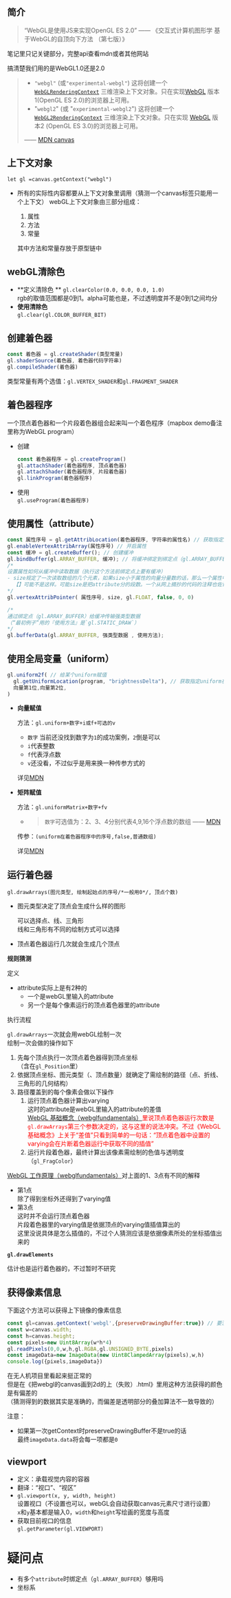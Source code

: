## 简介

> “WebGL是使用JS来实现OpenGL ES 2.0” —— 《交互式计算机图形学  基于WebGL的自顶向下方法 （第七版）》

笔记里只记关键部分，完整api查看mdn或者其他网站

搞清楚我们用的是WebGL1.0还是2.0

> - `"webgl"` (或`"experimental-webgl"`) 这将创建一个 [`WebGLRenderingContext`](https://developer.mozilla.org/zh-CN/docs/Web/API/WebGLRenderingContext) 三维渲染上下文对象。只在实现[WebGL](https://developer.mozilla.org/en-US/docs/Web/WebGL) 版本1(OpenGL ES 2.0)的浏览器上可用。
> - "`webgl2`" (或 "`experimental-webgl2`") 这将创建一个 [`WebGL2RenderingContext`](https://developer.mozilla.org/zh-CN/docs/Web/API/WebGL2RenderingContext) 三维渲染上下文对象。只在实现 [WebGL](https://developer.mozilla.org/en-US/docs/Web/WebGL) 版本2 (OpenGL ES 3.0)的浏览器上可用。
>
> —— [MDN canvas](https://developer.mozilla.org/zh-CN/docs/Web/API/HTMLCanvasElement/getContext#%E5%8F%82%E6%95%B0)

## 上下文对象

`let gl =canvas.getContext("webgl")`

- 所有的实际性内容都要从上下文对象里调用（猜测一个canvas标签只能用一个上下文）
  webGL上下文对象由三部分组成：

  1. 属性  
  2. 方法  
  3. 常量  

  其中方法和常量存放于原型链中  


## webGL清除色
- **定义清除色 ** 
  `gl.clearColor(0.0, 0.0, 0.0, 1.0)`  
  rgb的取值范围都是0到1。alpha可能也是，不过透明度并不是0到1之间均分  
- **使用清除色**  
  `gl.clear(gl.COLOR_BUFFER_BIT)`  


## 创建着色器
```javascript
const 着色器 = gl.createShader(类型常量)
gl.shaderSource(着色器, 着色器代码字符串)
gl.compileShader(着色器)
```
类型常量有两个选值：`gl.VERTEX_SHADER`和`gl.FRAGMENT_SHADER`  


## 着色器程序
一个顶点着色器和一个片段着色器组合起来叫一个着色程序（mapbox demo备注里称为WebGL program）  
- 创建  
  ```javascript
  const 着色器程序 = gl.createProgram()
  gl.attachShader(着色器程序, 顶点着色器)
  gl.attachShader(着色器程序, 片段着色器)
  gl.linkProgram(着色器程序)
  ```
- 使用  
  `gl.useProgram(着色器程序)`    


## 使用属性（attribute）
```javascript
const 属性序号 = gl.getAttribLocation(着色器程序, 字符串的属性名) // 获取指定属性在着色器程序中的序号
gl.enableVertexAttribArray(属性序号) // 开启属性
const 缓冲 = gl.createBuffer(); // 创建缓冲
gl.bindBuffer(gl.ARRAY_BUFFER, 缓冲); // 将缓冲绑定到绑定点（gl.ARRAY_BUFFER）
/*
设置属性如何从缓冲中读取数据（执行这个方法前绑定点上要有缓冲）
- size规定了一次读取数组的几个元素，如果size小于属性的向量分量数的话，那么一个属性中没有从缓冲中读取数据的部分将会取默认值）
  【】可能不是这样。可能size是把attribute分的段数。一个从网上摘抄的代码的注释也佐证了这个观点，这个注释是：2 components per iteration
*/
gl.vertexAttribPointer( 属性序号, size, gl.FLOAT, false, 0, 0) 

/*
通过绑定点（gl.ARRAY_BUFFER）给缓冲传输强类型数据
（“最初例子”用的『使用方法』是`gl.STATIC_DRAW`）
*/
gl.bufferData(gl.ARRAY_BUFFER, 强类型数据 , 使用方法);
```

## 使用全局变量（uniform）

```js
gl.uniform2f( // 给某个uniform赋值
  gl.getUniformLocation(program, "brightnessDelta"), // 获取指定uniform在着色器程序中的序号（不确定是否有“启用uniform”的功能）
  向量第1位,向量第2位,
)
```

- **向量赋值**   

  方法：`gl.uniform+数字+i或f+可选的v`   

  - `数字` 
    当前还没找到数字为`1`的成功案例，`2`倒是可以
  - `i`代表整数
  - `f`代表浮点数  
  - `v`还没看，不过似乎是用来换一种传参方式的
  
  详见[MDN](https://developer.mozilla.org/zh-CN/docs/Web/API/WebGLRenderingContext/uniform)
  
- **矩阵赋值**   

  方法：`gl.uniformMatrix+数字+fv`  

  - > `数字`可选值为：2、3、4分别代表4,9,16个浮点数的数组 —— [MDN](https://developer.mozilla.org/zh-CN/docs/Web/API/WebGLRenderingContext/uniformMatrix)

  传参：`(uniform在着色器程序中的序号,false,普通数组)`

  详见[MDN](https://developer.mozilla.org/zh-CN/docs/Web/API/WebGLRenderingContext/uniformMatrix)

## 运行着色器

`gl.drawArrays(图元类型, 绘制起始点的序号/*一般用0*/, 顶点个数)`  

- 图元类型决定了顶点会生成什么样的图形  

  可以选择点、线、三角形  
  线和三角形有不同的绘制方式可以选择

- 顶点着色器运行几次就会生成几个顶点  

**规则猜测**

定义

- attribute实际上是有2种的
  - 一个是webGL里输入的attribute
  - 另一个是每个像素运行的顶点着色器里的attribute

执行流程

`gl.drawArrays`一次就会用webGL绘制一次  
绘制一次会做的操作如下

1. 先每个顶点执行一次顶点着色器得到顶点坐标  
   （含在`gl_Position`里）
2. 依据顶点坐标、图元类型（、顶点数量）就确定了需绘制的路径（点、折线、三角形的几何结构）
3. 路径覆盖到的每个像素会做以下操作
   1. 运行顶点着色器计算出varying  
      这时的attribute是webGL里输入的attribute的差值  
      <span style='color:red'>[WebGL 基础概念（webglfundamentals）](https://webglfundamentals.org/webgl/lessons/zh_cn/webgl-fundamentals.html)里说顶点着色器运行次数是`gl.drawArrays`第三个参数决定的，这与这里的说法冲突。不过《WebGL 基础概念》上关于“差值”只看到简单的一句话：“顶点着色器中设置的varying会在片断着色器运行中获取不同的插值”</span>
   2. 运行片段着色器，最终计算出该像素需绘制的色值与透明度（`gl_FragColor`）

[WebGL 工作原理（webglfundamentals）](https://webglfundamentals.org/webgl/lessons/zh_cn/webgl-how-it-works.html)对上面的1、3点有不同的解释

- 第1点  
  除了得到坐标外还得到了varying值
- 第3点  
  这时并不会运行顶点着色器  
  片段着色器里的varying值是依据顶点的varying值插值算出的  
  这里没说具体是怎么插值的，不过个人猜测应该是依据像素所处的坐标插值出来的



**`gl.drawElements`**

估计也是运行着色器的，不过暂时不研究

## 获得像素信息

下面这个方法可以获得上下镜像的像素信息

```js
const gl=canvas.getContext('webgl',{preserveDrawingBuffer:true}) // 要注意第一次getContext时preserveDrawingBuffer就要是true
const w=canvas.width;
const h=canvas.height;
const pixels=new Uint8Array(w*h*4)
gl.readPixels(0,0,w,h,gl.RGBA,gl.UNSIGNED_BYTE,pixels)
const imageData=new ImageData(new Uint8ClampedArray(pixels),w,h)
console.log({pixels,imageData})
```

在无人机项目里看起来挺正常的  
但是在《把webgl的canvas画到2d的上（失败）.html》里用这种方法获得的颜色是有偏差的  
（猜测得到的数据其实是准确的，而偏差是透明部分的叠加算法不一致导致的）

注意：

- 如果第一次getContext时preserveDrawingBuffer不是true的话  
  最终`imageData.data`将会每一项都是`0`


## viewport
- 定义：承载视觉内容的容器  
- 翻译：“视口”、“视区”  
- `gl.viewport(x, y, width, height)`  
  设置视口（不设置也可以，webGL会自动获取canvas元素尺寸进行设置）  
  `x`和`y`基本都是输入0，`width`和`height`写绘画的宽度与高度  
- 获取目前视口的信息  
  `gl.getParameter(gl.VIEWPORT)`  


# 疑问点

- 有多个`attribute`时绑定点（`gl.ARRAY_BUFFER`）够用吗
- 坐标系